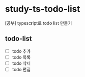 # study-ts-todo-list
[공부] typescript로 todo list 만들기

## todo-list
- [ ] todo 추가
- [ ] todo 목록
- [ ] todo 삭제
- [ ] todo 편집
